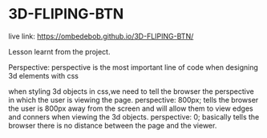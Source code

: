 # 3D-FLIPING-BTN
live link:
https://ombedebob.github.io/3D-FLIPING-BTN/

Lesson learnt from the project.

Perspective:
perspective is the most important line of code when designing 3d elements with css

when styling 3d objects in css,we need to tell the browser the perspective in which the user is viewing the page. perspective: 800px; tells the browser the user is 800px away from the screen and will allow them to view edges and conners when viewing the 3d objects. perspective: 0; basically tells the browser there is no distance between the page and the viewer.
